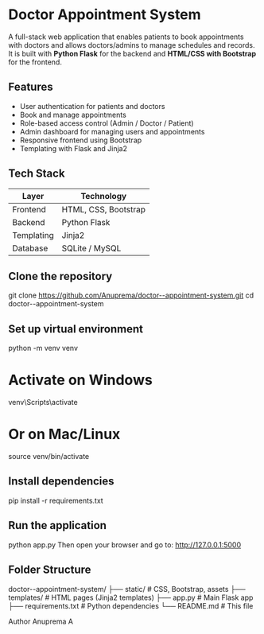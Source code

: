 # Doctor Appointment System

A full-stack web application that enables patients to book appointments with doctors and allows doctors/admins to manage schedules and records. It is built with **Python Flask** for the backend and **HTML/CSS with Bootstrap** for the frontend.

## Features

- User authentication for patients and doctors
- Book and manage appointments
- Role-based access control (Admin / Doctor / Patient)
- Admin dashboard for managing users and appointments
- Responsive frontend using Bootstrap
- Templating with Flask and Jinja2

## Tech Stack

| Layer     | Technology         |
|-----------|--------------------|
| Frontend  | HTML, CSS, Bootstrap |
| Backend   | Python Flask       |
| Templating | Jinja2            |
| Database  | SQLite / MySQL     |



## Clone the repository

git clone https://github.com/Anuprema/doctor--appointment-system.git
cd doctor--appointment-system

## Set up virtual environment

python -m venv venv
# Activate on Windows
venv\Scripts\activate
# Or on Mac/Linux
source venv/bin/activate

## Install dependencies

pip install -r requirements.txt

## Run the application
python app.py
Then open your browser and go to: http://127.0.0.1:5000

 ## Folder Structure
doctor--appointment-system/
├── static/             # CSS, Bootstrap, assets
├── templates/          # HTML pages (Jinja2 templates)
├── app.py              # Main Flask app
├── requirements.txt    # Python dependencies
└── README.md           # This file

Author
Anuprema A

